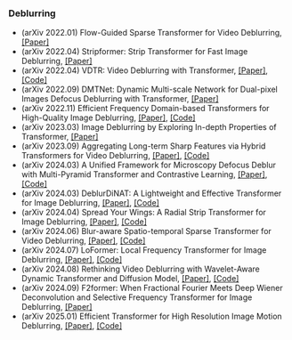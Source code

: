 ### Deblurring
- (arXiv 2022.01) Flow-Guided Sparse Transformer for Video Deblurring,[[Paper]](https://arxiv.org/pdf/2201.01893.pdf)
- (arXiv 2022.04) Stripformer: Strip Transformer for Fast Image Deblurring, [[Paper]](https://arxiv.org/pdf/2204.04627.pdf)
- (arXiv 2022.04) VDTR: Video Deblurring with Transformer, [[Paper]](https://arxiv.org/pdf/2204.08023.pdf), [[Code]](https://github.com/ljzycmd/VDTR)
- (arXiv 2022.09) DMTNet: Dynamic Multi-scale Network for Dual-pixel Images Defocus Deblurring with Transformer, [[Paper]](https://arxiv.org/pdf/2209.06040.pdf)
- (arXiv 2022.11) Efficient Frequency Domain-based Transformers for High-Quality Image Deblurring, [[Paper]](https://arxiv.org/pdf/2211.12250.pdf), [[Code]](https://github.com/kkkls/FFTformer)
- (arXiv 2023.03) Image Deblurring by Exploring In-depth Properties of Transformer, [[Paper]](https://arxiv.org/pdf/2303.15198.pdf)
- (arXiv 2023.09) Aggregating Long-term Sharp Features via Hybrid Transformers for Video Deblurring, [[Paper]](https://arxiv.org/pdf/2309.07054.pdf), [[Code]](https://github.com/shangwei5/STGTN)
- (arXiv 2024.03) A Unified Framework for Microscopy Defocus Deblur with Multi-Pyramid Transformer and Contrastive Learning, [[Paper]](https://arxiv.org/pdf/2403.02611.pdf), [[Code]](https://github.com/PieceZhang/MPT-CataBlur)
- (arXiv 2024.03) DeblurDiNAT: A Lightweight and Effective Transformer for Image Deblurring, [[Paper]](https://arxiv.org/pdf/2403.13163.pdf), [[Code]](https://github.com/HanzhouLiu/DeblurDiNAT.git)
- (arXiv 2024.04) Spread Your Wings: A Radial Strip Transformer for Image Deblurring, [[Paper]](https://arxiv.org/pdf/2404.00358.pdf), [[Code]](https://github.com/Calvin11311/RST)
- (arXiv 2024.06) Blur-aware Spatio-temporal Sparse Transformer for Video Deblurring, [[Paper]](https://arxiv.org/pdf/2406.07551.pdf), [[Code]](https://vilab.hit.edu.cn/projects/bsstnet)
- (arXiv 2024.07) LoFormer: Local Frequency Transformer for Image Deblurring, [[Paper]](https://arxiv.org/pdf/2407.16993.pdf), [[Code]](https://github.com/DeepMed-Lab-ECNU/Single-Image-Deblur)
- (arXiv 2024.08) Rethinking Video Deblurring with Wavelet-Aware Dynamic Transformer and Diffusion Model, [[Paper]](https://arxiv.org/pdf/2408.13459.pdf), [[Code]](https://github.com/Chen-Rao/VD-Diff)
- (arXiv 2024.09) F2former: When Fractional Fourier Meets Deep Wiener Deconvolution and Selective Frequency Transformer for Image Deblurring, [[Paper]](https://arxiv.org/pdf/2409.02056.pdf)
- (arXiv 2025.01) Efficient Transformer for High Resolution Image Motion Deblurring, [[Paper]](https://arxiv.org/pdf/2501.18403.pdf), [[Code]](https://github.com/hamzafer/image-deblurring)
